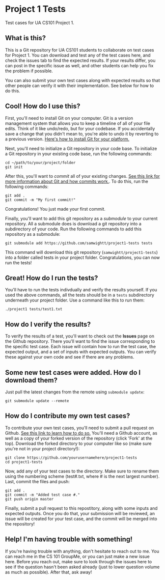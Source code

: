 # Project 1 Tests
Test cases for UA CS101 Project 1.

## What is this? 

This is a Git repository for UA CS101 students to collaborate on test cases for Project 1. You can download and test any of the test cases here, and check the issues tab to find the expected results. If your results differ, you can post in the specific issue as well, and other students can help you fix the problem if possible. 

You can also submit your own test cases along with expected results so that other people can verify it with their implementation. See below for how to do this.

## Cool! How do I use this?

First, you'll need to install Git on your computer. Git is a version management system that allows you to keep a timeline of all of your file edits. Think of it like undo/redo, but for your codebase. If you accidentally save a change that you didn't mean to, you're able to undo it by reverting to a previous version. [Here's how to install Git for your platform.](https://git-scm.com/book/en/v2/Getting-Started-Installing-Git)

Next, you'll need to initialize a Git repository in your code base. To initialize a Git repository in your existing code base, run the following commands:

    cd ~/path/to/your/project/folder
    git init

After this, you'll want to *commit* all of your existing changes. [See this link for more information about Git and how commits work.](https://medium.freecodecamp.org/what-is-git-and-how-to-use-it-c341b049ae61). To do this, run the following commands:

    git add .
    git commit -m "My first commit!"
    
Congratulations! You just made your first commit. 

Finally, you'll want to add this git repository as a *submodule* to your current repository. All a submodule does is download a git repository into a subdirectory of your code. Run the following commands to add this repository as a submodule:

    git submodule add https://github.com/samwightt/project1-tests tests

This command will download this git repository (`samwightt/project1-tests`) into a folder called tests in your project folder. Congratulations, you can now run the tests!

## Great! How do I run the tests?

You'll have to run the tests indivdually and verify the results yourself. If you used the above commands, all the tests should be in a `tests` subdirectory underneath your project folder. Use a command like this to run them:

    ./project1 tests/test1.txt

## How do I verify the results?

To verify the results of a test, you'll want to check out the **Issues** page on the Github repository. There you'll want to find the issue corresponding to the specific test case. Each issue will contain how to run the test case, the expected output, and a set of inputs with expected outputs. You can verify these against your own code and see if there are any problems.

## Some new test cases were added. How do I download them?

Just pull the latest changes from the remote using `submodule update`:

    git submodule update --remote

## How do I contribute my own test cases?

To contribute your own test cases, you'll need to submit a pull request on Github. [See this link to learn how to do so.](http://oss-watch.ac.uk/resources/pullrequest) You'll need a Github account, as well as a copy of your forked version of the repository (click 'Fork' at the top). Download the forked directory to your computer like so (make sure you're not in your project directory!):

    git clone https://github.com/yourusernamehere/project1-tests
    cd project1-tests

Now, add any of your test cases to the directory. Make sure to rename them using the numbering scheme (test#.txt, where # is the next largest number). Last, commit the files and push:

    git add .
    git commit -m "Added test case #."
    git push origin master

Finally, submit a pull request to this repostitory, along with some inputs and expected outputs. Once you do that, your submission will be reviewed, an issue will be created for your test case, and the commit will be merged into the repository!

## Help! I'm having trouble with something!

If you're having trouble with anything, don't hesitate to reach out to me. You can reach me in the CS 101 GroupMe, or you can just make a new issue here. Before you reach out, make sure to look through the issues here to see if the question hasn't been asked already (just to lower question volume as much as possible). After that, ask away!
